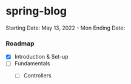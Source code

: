 # spring-blog


Starting Date: May 13, 2022 - Mon
Ending Date:



### Roadmap
* [X] Introduction & Set-up
* [ ] Fundamentals
    * [ ] Controllers


